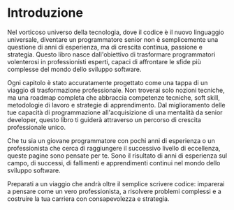 # Introduzione

Nel vorticoso universo della tecnologia, dove il codice è il nuovo linguaggio universale, diventare un programmatore senior non è semplicemente una questione di anni di esperienza, ma di crescita continua, passione e strategia. Questo libro nasce dall'obiettivo di trasformare programmatori volenterosi in professionisti esperti, capaci di affrontare le sfide più complesse del mondo dello sviluppo software.

Ogni capitolo è stato accuratamente progettato come una tappa di un viaggio di trasformazione professionale. Non troverai solo nozioni tecniche, ma una roadmap completa che abbraccia competenze tecniche, soft skill, metodologie di lavoro e strategie di apprendimento. Dal miglioramento delle tue capacità di programmazione all'acquisizione di una mentalità da senior developer, questo libro ti guiderà attraverso un percorso di crescita professionale unico.

Che tu sia un giovane programmatore con pochi anni di esperienza o un professionista che cerca di raggiungere il successivo livello di eccellenza, queste pagine sono pensate per te. Sono il risultato di anni di esperienza sul campo, di successi, di fallimenti e apprendimenti continui nel mondo dello sviluppo software.

Preparati a un viaggio che andrà oltre il semplice scrivere codice: imparerai a pensare come un vero professionista, a risolvere problemi complessi e a costruire la tua carriera con consapevolezza e strategia.
